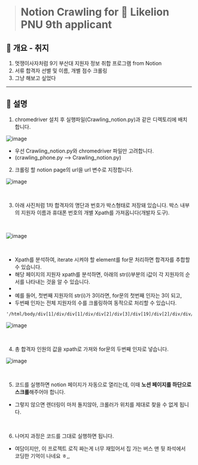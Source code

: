 > # Notion Crawling for 🦁 Likelion PNU 9th applicant


## 🦁 개요 - 취지
1. 멋쟁이사자처럼 9기 부산대 지원자 정보 취합 프로그램 from Notion
2. 서류 합격자 선별 및 이름, 개별 점수 크롤링
3. 그냥 해보고 싶었다

<hr/>


## 🦁 설명

1. chromedriver 설치 후 실행파일(Crawling_notion.py)과 같은 디렉토리에 배치합니다.

![image](https://user-images.githubusercontent.com/40200760/111263240-e1ec1b80-8668-11eb-9a0a-031dcc4259de.png)

- 우선 Crawling_notion.py와 chromedriver 파일만 고려합니다.
- (crawling_phone.py --> Crawling_notion.py)


2. 크롤링 할 notion page의 url을 url 변수로 지정합니다.

![image](https://user-images.githubusercontent.com/40200760/111264425-d7328600-866a-11eb-879f-396d283dffc8.png)

<br/>

3. 아래 사진처럼 1차 합격자의 명단과 번호가 박스형태로 저장돼 있습니다. 박스 내부의 지원자 이름과 휴대폰 번호의 개별 Xpath를 가져옵니다(개발자 도구). 
<br/>

![image](https://user-images.githubusercontent.com/40200760/111266806-655c3b80-866e-11eb-9f05-649929ec471c.png)

<br/>


- Xpath를 분석하여, iterate 시켜야 할 element를 for문 처리하면 합격자를 추합할 수 있습니다.
- 해당 페이지의 지원자 xpath를 분석하면, 아래의 str(i)부분의 i값이 각 지원자의 순서를 나타내는 것을 알 수 있습니다.
- <br/>
- 예를 들어, 첫번째 지원자의 str(i)가 3이라면, for문의 첫번째 인자는 3이 되고,
- 두번째 인자는 전체 지원자의 수를 크롤링하여 동적으로 처리할 수 있습니다.

```html
'/html/body/div[1]/div/div[1]/div/div[2]/div[3]/div[19]/div[2]/div/div/div[2]/div[1]/div[' + str(i) + ']/a/div/div[2]/div'
```
![image](https://user-images.githubusercontent.com/40200760/111264594-28db1080-866b-11eb-82fa-6b01f8fa86ea.png)

<br/>


4. 총 합격자 인원의 값을 xpath로 가져와 for문의 두번째 인자로 넣습니다. 

![image](https://user-images.githubusercontent.com/40200760/111265175-0bf30d00-866c-11eb-8c5d-e79332b4cb07.png)

<br/>


5. 코드를 실행하면 notion 페이지가 자동으로 열리는데, 이때 <strong> 노션 페이지를 하단으로 스크롤</strong>해주어야 합니다.
- 그렇지 않으면 렌더링이 마저 돌지않아, 크롤러가 위치를 제대로 찾을 수 없게 됩니다.

<br/>


6. 나머지 과정은 코드를 그대로 실행하면 됩니다.


- 여담이지만, 이 프로젝트 로직 짜는게 너무 재밌어서 집 가는 버스 맨 뒷 좌석에서 코딩한 기억이 나네요 ㅎ,,